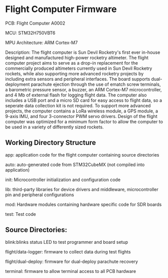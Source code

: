 <h1>Flight Computer Firmware</h1>

<p>PCB: Flight Computer A0002</p>
<p>MCU: STM32H750VBT6 </p>
<p>MPU Architecture: ARM Cortex-M7</p>

<p>Description: The flight computer is Sun Devil Rocketry's first ever in-house designed and manufactured high-power rocketry altimeter. The flight computer project aims to serve as a drop-in replacement for the commercially produced altimeters currently used in Sun Devil Rocketry rockets, while also supporting more advanced rocketry projects by including extra sensors and peripheral interfaces. The board supports dual-deployment parachute ejection through the use of ematch screw terminals, a barometric pressure sensor, a buzzer, an ARM Cortex-M7 microcontroller, and 4 Mb of external flash for logging flight data. The computer also includes a USB port and a micro SD card for easy access to flight data, so a seperate data collection kit is not required. To support more advanced projects, the computer contains a LoRa wireless module, a GPS module, a 9-axis IMU, and four 3-connector PWM servo drivers. Design of the flight computer was optimized for a minimum form factor to allow the computer to be used in a variety of differently sized rockets. </p>

<h2>Working Directory Structure</h2>

<p>
app: application code for the flight computer containing source directories

auto: auto-generated code from STM32CubeMX (not compiled into application)

init: Microcontroller initialization and configuration code

lib: third-party libraries for device drivers and middleware, microcontroller pin and peripheral configurations 

mod: Hardware modules containing hardware specific code for SDR boards

test: Test code
</p>

<h2>Source Directories:</h2>
<p>
blink:blinks status LED to test programmer and board setup 

flight/data-logger: firmware to collect data during test flights 

flight/dual-deploy: firmware for dual-deploy parachute recovery 

terminal: firmware to allow terminal access to all PCB hardware 
</p>
